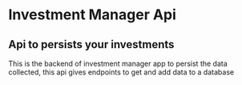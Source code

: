 # Investment Manager Api
## Api to persists your investments
This is the backend of investment manager app to persist the data collected, this api gives endpoints to get and add data to a database